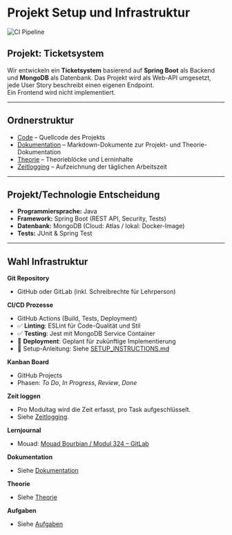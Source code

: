 # Projekt Setup und Infrastruktur

![CI Pipeline](https://github.com/MouadBourbian/Modul-324/workflows/CI%20Pipeline/badge.svg)

## Projekt: Ticketsystem

Wir entwickeln ein **Ticketsystem** basierend auf **Spring Boot** als Backend und **MongoDB** als Datenbank.
Das Projekt wird als Web-API umgesetzt, jede User Story beschreibt einen eigenen Endpoint.  
Ein Frontend wird nicht implementiert.

---

## Ordnerstruktur

- [Code](./Code/) – Quellcode des Projekts
- [Dokumentation](./Dokumentation/) – Markdown-Dokumente zur Projekt- und Theorie-Dokumentation
- [Theorie](./Theorie/) – Theorieblöcke und Lerninhalte
- [Zeitlogging](./Zeitlogging/) – Aufzeichnung der täglichen Arbeitszeit

---

## Projekt/Technologie Entscheidung

- **Programmiersprache:** Java
- **Framework:** Spring Boot (REST API, Security, Tests)
- **Datenbank:** MongoDB (Cloud: Atlas / lokal: Docker-Image)
- **Tests:** JUnit & Spring Test

---

## Wahl Infrastruktur

**Git Repository**

- GitHub oder GitLab (inkl. Schreibrechte für Lehrperson)

**CI/CD Prozesse**

- GitHub Actions (Build, Tests, Deployment)
- ✅ **Linting**: ESLint für Code-Qualität und Stil
- ✅ **Testing**: Jest mit MongoDB Service Container
- 📝 **Deployment**: Geplant für zukünftige Implementierung
- 📖 Setup-Anleitung: Siehe [SETUP_INSTRUCTIONS.md](./SETUP_INSTRUCTIONS.md)

**Kanban Board**

- GitHub Projects
- Phasen: _To Do_, _In Progress_, _Review_, _Done_

**Zeit loggen**

- Pro Modultag wird die Zeit erfasst, pro Task aufgeschlüsselt.
- Siehe [Zeitlogging](./Zeitlogging/).

**Lernjournal**

- Mouad: [Mouad Bourbian / Modul 324 – GitLab](https://gitlab.com/Mouad.Bourbian/modul-324-mouad-bourbian)

**Dokumentation**

- Siehe [Dokumentation](./Dokumentation/)

**Theorie**

- Siehe [Theorie](./Theorie/)

**Aufgaben**

- Siehe [Aufgaben](./Aufgaben/)
